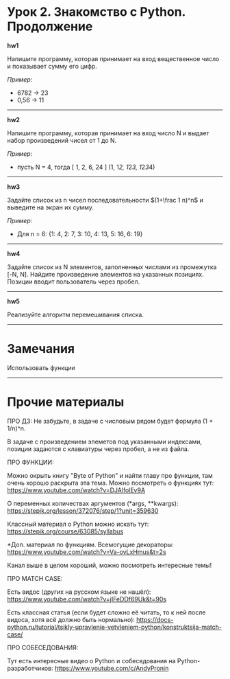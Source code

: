 Урок 2. Знакомство с Python. Продолжение
===========================

**hw1**

Напишите программу, которая принимает на вход вещественное число и показывает сумму его цифр.

*Пример:*

- 6782 -> 23
- 0,56 -> 11
_________

**hw2**

Напишите программу, которая принимает на вход число N и выдает набор произведений чисел от 1 до N.

*Пример:*

- пусть N = 4, тогда [ 1, 2, 6, 24 ] (1, 1*2, 1*2*3, 1*2*3*4)

____

**hw3**

Задайте список из n чисел последовательности $(1+\frac 1 n)^n$ и выведите на экран их сумму.

*Пример:*

- Для n = 6: {1: 4, 2: 7, 3: 10, 4: 13, 5: 16, 6: 19}

______
**hw4**

 Задайте список из N элементов, заполненных числами из промежутка [-N, N]. Найдите произведение элементов на указанных позициях. Позиции вводит пользователь через пробел.

 _______
 **hw5**

 Реализуйте алгоритм перемешивания списка.


____________
# Замечания #

Использовать функции

_______________________
 # Прочие материалы #

ПРО ДЗ:
Не забудьте, в задаче с числовым рядом будет формула (1 + 1/n)^n.

В задаче с произведением элеметов под указанными индексами, позиции задаются с клавиатуры через пробел, а не из файла.

ПРО ФУНКЦИИ:

Можно окрыть книгу "Byte of Python" и найти главу про функции, там очень хорошо раскрыта эта тема.
Можно посмотреть о функциях тут: https://www.youtube.com/watch?v=DJAlfolEv9A

О переменных количествах аргументов (*args, **kwargs): https://stepik.org/lesson/372076/step/1?unit=359630

Классный материал о Python можно искать тут: https://stepik.org/course/63085/syllabus

*Доп. материал по функциям. Всемогущие декораторы: https://www.youtube.com/watch?v=Va-ovLxHmus&t=2s

Канал выше в целом хороший, можно посмотреть интересные темы!

ПРО MATCH CASE:

Есть видос (других на русском языке не нашёл): https://www.youtube.com/watch?v=jIFeDDf69Uk&t=90s

Есть классная статья (если будет сложно её читать, то к ней после видоса, хотя всё должно быть нормально): https://docs-python.ru/tutorial/tsikly-upravlenie-vetvleniem-python/konstruktsija-match-case/

ПРО СОБЕСЕДОВАНИЯ:

Тут есть интересные видео о Python и собеседования на Python-разработчиков: 
https://www.youtube.com/c/AndyPronin